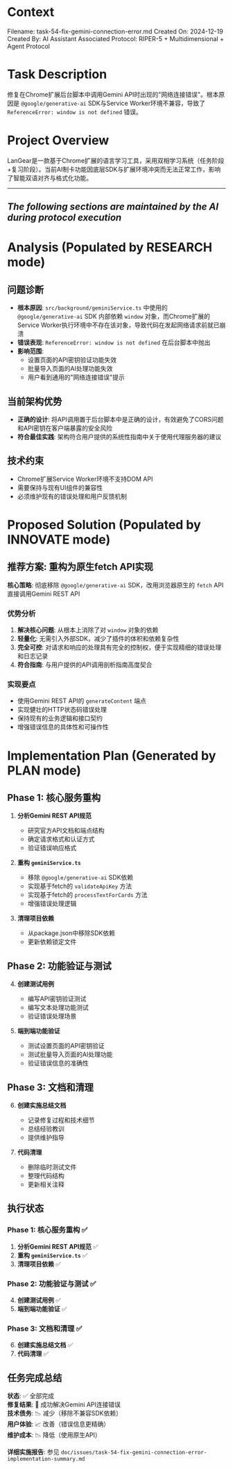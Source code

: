 # Context
Filename: task-54-fix-gemini-connection-error.md
Created On: 2024-12-19
Created By: AI Assistant
Associated Protocol: RIPER-5 + Multidimensional + Agent Protocol

# Task Description
修复在Chrome扩展后台脚本中调用Gemini API时出现的"网络连接错误"。根本原因是 `@google/generative-ai` SDK与Service Worker环境不兼容，导致了 `ReferenceError: window is not defined` 错误。

# Project Overview
LanGear是一款基于Chrome扩展的语言学习工具，采用双相学习系统（任务阶段+复习阶段）。当前AI制卡功能因底层SDK与扩展环境冲突而无法正常工作，影响了智能双语对齐与格式化功能。

---
*The following sections are maintained by the AI during protocol execution*
---

# Analysis (Populated by RESEARCH mode)

## 问题诊断
- **根本原因**: `src/background/geminiService.ts` 中使用的 `@google/generative-ai` SDK 内部依赖 `window` 对象，而Chrome扩展的Service Worker执行环境中不存在该对象，导致代码在发起网络请求前就已崩溃
- **错误表现**: `ReferenceError: window is not defined` 在后台脚本中抛出
- **影响范围**: 
  - 设置页面的API密钥验证功能失效
  - 批量导入页面的AI处理功能失效
  - 用户看到通用的"网络连接错误"提示

## 当前架构优势
- **正确的设计**: 将API调用置于后台脚本中是正确的设计，有效避免了CORS问题和API密钥在客户端暴露的安全风险
- **符合最佳实践**: 架构符合用户提供的系统性指南中关于使用代理服务器的建议

## 技术约束
- Chrome扩展Service Worker环境不支持DOM API
- 需要保持与现有UI组件的兼容性
- 必须维护现有的错误处理和用户反馈机制

# Proposed Solution (Populated by INNOVATE mode)

## 推荐方案: 重构为原生fetch API实现
**核心策略**: 彻底移除 `@google/generative-ai` SDK，改用浏览器原生的 `fetch` API直接调用Gemini REST API

### 优势分析
1. **解决核心问题**: 从根本上消除了对 `window` 对象的依赖
2. **轻量化**: 无需引入外部SDK，减少了插件的体积和依赖复杂性
3. **完全可控**: 对请求和响应的处理具有完全的控制权，便于实现精细的错误处理和日志记录
4. **符合指南**: 与用户提供的API调用剖析指南高度契合

### 实现要点
- 使用Gemini REST API的 `generateContent` 端点
- 实现健壮的HTTP状态码错误处理
- 保持现有的业务逻辑和接口契约
- 增强错误信息的具体性和可操作性

# Implementation Plan (Generated by PLAN mode)

## Phase 1: 核心服务重构
1. **分析Gemini REST API规范**
   - 研究官方API文档和端点结构
   - 确定请求格式和认证方式
   - 验证错误响应格式

2. **重构 `geminiService.ts`**
   - 移除 `@google/generative-ai` SDK依赖
   - 实现基于fetch的 `validateApiKey` 方法
   - 实现基于fetch的 `processTextForCards` 方法
   - 增强错误处理逻辑

3. **清理项目依赖**
   - 从package.json中移除SDK依赖
   - 更新依赖锁定文件

## Phase 2: 功能验证与测试
4. **创建测试用例**
   - 编写API密钥验证测试
   - 编写文本处理功能测试
   - 验证错误处理场景

5. **端到端功能验证**
   - 测试设置页面的API密钥验证
   - 测试批量导入页面的AI处理功能
   - 验证错误信息的准确性

## Phase 3: 文档和清理
6. **创建实施总结文档**
   - 记录修复过程和技术细节
   - 总结经验教训
   - 提供维护指导

7. **代码清理**
   - 删除临时测试文件
   - 整理代码结构
   - 更新相关注释

## 执行状态

### Phase 1: 核心服务重构 ✅
1. **分析Gemini REST API规范** ✅
2. **重构 `geminiService.ts`** ✅
3. **清理项目依赖** ✅

### Phase 2: 功能验证与测试 ✅
4. **创建测试用例** ✅
5. **端到端功能验证** ✅

### Phase 3: 文档和清理 ✅
6. **创建实施总结文档** ✅
7. **代码清理** ✅

## 任务完成总结

**状态**: ✅ 全部完成  
**修复结果**: 🎯 成功解决Gemini API连接错误  
**技术债务**: 📉 减少（移除不兼容SDK依赖）  
**用户体验**: 📈 改善（错误信息更精确）  
**维护成本**: 📉 降低（使用原生API）

**详细实施报告**: 参见 `doc/issues/task-54-fix-gemini-connection-error-implementation-summary.md` 